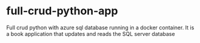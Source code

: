 # full-crud-python-app
Full crud python with azure sql database running in a docker container. It is a book application that updates and reads the SQL server database
